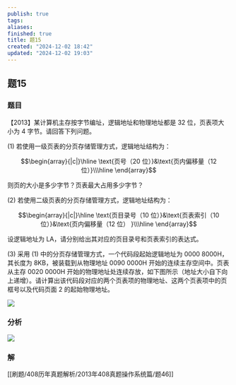```yaml
---
publish: true
tags: 
aliases: 
finished: true
title: 题15
created: "2024-12-02 18:42"
updated: "2024-12-02 19:03"
---
```

## 题15
### 题目
【2013】某计算机主存按字节编址，逻辑地址和物理地址都是 32 位，页表项大小为 4 字节。请回答下列问题。

(1) 若使用一级页表的分页存储管理方式，逻辑地址结构为：

$$\begin{array}{|c|}\hline \text{页号（20 位）}&\text{页内偏移量（12 位）}\\\hline \end{array}$$

则页的大小是多少字节？页表最大占用多少字节？

(2) 若使用二级页表的分页存储管理方式，逻辑地址结构为：

$$\begin{array}{|c|}\hline \text{页目录号（10 位）}&\text{页表索引（10 位）}&\text{页内偏移量（12 位） }\\\hline \end{array}$$

设逻辑地址为 LA，请分别给出其对应的页目录号和页表索引的表达式。

(3) 采用 (1) 中的分页存储管理方式，一个代码段起始逻辑地址为 0000 8000H，其长度为 8KB，被装载到从物理地址 0090 0000H 开始的连续主存空间中。页表从主存 0020 0000H 开始的物理地址处连续存放，如下图所示（地址大小自下向上递增）。请计算出该代码段对应的两个页表项的物理地址、这两个页表项中的页框号以及代码页面 2 的起始物理地址。

![](https://img.hwenyi.tech/202412030239755.webp)
### 分析
![](https://img.hwenyi.tech/202412041109684.webp)
### 解
[[刷题/408历年真题解析/2013年408真题操作系统篇/题46]]